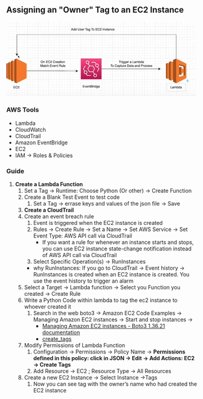## Assigning an "Owner" Tag to an EC2 Instance

<img src="image.png" alt="alt text" width="500">


### AWS Tools

- Lambda
- CloudWatch
- CloudTrail
- Amazon EventBridge
- EC2
- IAM → Roles & Policies

### Guide 

1. **Create a Lambda Function**
    1. Set a Tag → Runtime: Choose Python (Or other) → Create Function
    2. Create a Blank Test Event to test code
        1. Set a Tag → errase keys and values of the json file → Save
    3. **Create a CloudTrail**
    4. Create an event breach rule
        1. Event is triggered when the EC2 instance is created
        2. Rules → Create Rule → Set a Name → Set AWS Service → Set Event Type: AWS API call via CloudTrail
            - If you want a rule for whenever an instance starts and stops, you can use EC2 instance state-change notification instead of AWS API call via CloudTrail
        3. Select Specific Operation(s) → RunInstances
        - why RunInstances: If you go to CloudTrail → Event history → RunInstances is created when an EC2 instance is created. You use the event history to trigger an alarm
    5. Select a Target → Lambda function → Select you Function you created → Create Rule
    6.  Write a Python Code within lambda to tag the ec2 instance to whoever created it
        1. Search in the web boto3 → Amazon EC2 Code Examples → Managing Amazon EC2 instances → Start and stop instances →
            - [Managing Amazon EC2 instances - Boto3 1.36.21 documentation](https://boto3.amazonaws.com/v1/documentation/api/latest/guide/ec2-example-managing-instances.html)
            - [create_tags](https://boto3.amazonaws.com/v1/documentation/api/latest/reference/services/ec2/client/create_tags.html)
    7. Modify Permissions of Lambda Function
        1. Configuration → Permissions → Policy Name → **Permissions defined in this policy: click in JSON → Edit → Add Actions: EC2 → Create Tags**
        2. Add Resource → EC2 ; Resource Type → All Resources
    8. Create a new EC2 Instance → Select Instance →Tags
        1. Now you can see tag with the owner’s name who had created the EC2 instance
